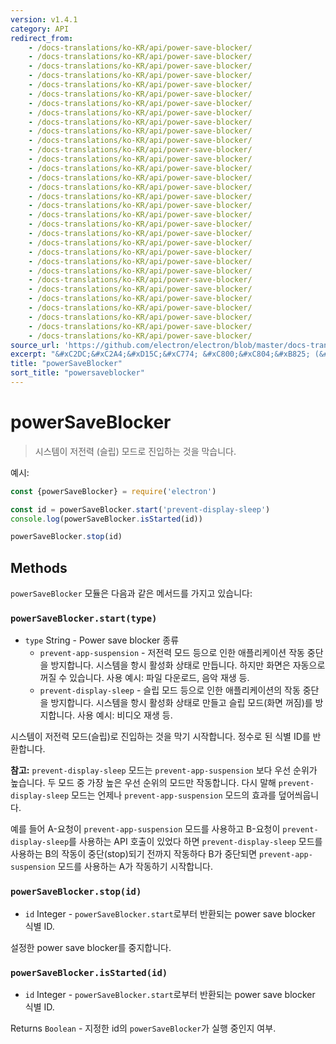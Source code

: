 ```yaml
---
version: v1.4.1
category: API
redirect_from:
    - /docs-translations/ko-KR/api/power-save-blocker/
    - /docs-translations/ko-KR/api/power-save-blocker/
    - /docs-translations/ko-KR/api/power-save-blocker/
    - /docs-translations/ko-KR/api/power-save-blocker/
    - /docs-translations/ko-KR/api/power-save-blocker/
    - /docs-translations/ko-KR/api/power-save-blocker/
    - /docs-translations/ko-KR/api/power-save-blocker/
    - /docs-translations/ko-KR/api/power-save-blocker/
    - /docs-translations/ko-KR/api/power-save-blocker/
    - /docs-translations/ko-KR/api/power-save-blocker/
    - /docs-translations/ko-KR/api/power-save-blocker/
    - /docs-translations/ko-KR/api/power-save-blocker/
    - /docs-translations/ko-KR/api/power-save-blocker/
    - /docs-translations/ko-KR/api/power-save-blocker/
    - /docs-translations/ko-KR/api/power-save-blocker/
    - /docs-translations/ko-KR/api/power-save-blocker/
    - /docs-translations/ko-KR/api/power-save-blocker/
    - /docs-translations/ko-KR/api/power-save-blocker/
    - /docs-translations/ko-KR/api/power-save-blocker/
    - /docs-translations/ko-KR/api/power-save-blocker/
    - /docs-translations/ko-KR/api/power-save-blocker/
    - /docs-translations/ko-KR/api/power-save-blocker/
    - /docs-translations/ko-KR/api/power-save-blocker/
    - /docs-translations/ko-KR/api/power-save-blocker/
    - /docs-translations/ko-KR/api/power-save-blocker/
    - /docs-translations/ko-KR/api/power-save-blocker/
    - /docs-translations/ko-KR/api/power-save-blocker/
    - /docs-translations/ko-KR/api/power-save-blocker/
    - /docs-translations/ko-KR/api/power-save-blocker/
    - /docs-translations/ko-KR/api/power-save-blocker/
    - /docs-translations/ko-KR/api/power-save-blocker/
    - /docs-translations/ko-KR/api/power-save-blocker/
source_url: 'https://github.com/electron/electron/blob/master/docs-translations/ko-KR/api/power-save-blocker.md'
excerpt: "&#xC2DC;&#xC2A4;&#xD15C;&#xC774; &#xC800;&#xC804;&#xB825; (&#xC2AC;&#xB9BD;) &#xBAA8;&#xB4DC;&#xB85C; &#xC9C4;&#xC785;&#xD558;&#xB294; &#xAC83;&#xC744; &#xB9C9;&#xC2B5;&#xB2C8;&#xB2E4;."
title: "powerSaveBlocker"
sort_title: "powersaveblocker"
---
```


# powerSaveBlocker

> 시스템이 저전력 (슬립) 모드로 진입하는 것을 막습니다.

예시:

```javascript
const {powerSaveBlocker} = require('electron')

const id = powerSaveBlocker.start('prevent-display-sleep')
console.log(powerSaveBlocker.isStarted(id))

powerSaveBlocker.stop(id)
```

## Methods

`powerSaveBlocker` 모듈은 다음과 같은 메서드를 가지고 있습니다:

### `powerSaveBlocker.start(type)`

* `type` String - Power save blocker 종류
  * `prevent-app-suspension` - 저전력 모드 등으로 인한 애플리케이션 작동 중단을
    방지합니다. 시스템을 항시 활성화 상태로 만듭니다. 하지만 화면은 자동으로 꺼질
    수 있습니다. 사용 예시: 파일 다운로드, 음악 재생 등.
  * `prevent-display-sleep` - 슬립 모드 등으로 인한 애플리케이션의 작동 중단을
    방지합니다. 시스템을 항시 활성화 상태로 만들고 슬립 모드(화면 꺼짐)를
    방지합니다. 사용 예시: 비디오 재생 등.

시스템이 저전력 모드(슬립)로 진입하는 것을 막기 시작합니다. 정수로 된 식별 ID를
반환합니다.

**참고:** `prevent-display-sleep` 모드는 `prevent-app-suspension` 보다 우선
순위가 높습니다. 두 모드 중 가장 높은 우선 순위의 모드만 작동합니다. 다시 말해
`prevent-display-sleep` 모드는 언제나 `prevent-app-suspension` 모드의 효과를
덮어씌웁니다.

예를 들어 A-요청이 `prevent-app-suspension` 모드를 사용하고 B-요청이
`prevent-display-sleep`를 사용하는 API 호출이 있었다 하면 `prevent-display-sleep`
모드를 사용하는 B의 작동이 중단(stop)되기 전까지 작동하다 B가 중단되면
`prevent-app-suspension` 모드를 사용하는 A가 작동하기 시작합니다.

### `powerSaveBlocker.stop(id)`

* `id` Integer - `powerSaveBlocker.start`로부터 반환되는 power save blocker 식별
ID.

설정한 power save blocker를 중지합니다.

### `powerSaveBlocker.isStarted(id)`

* `id` Integer - `powerSaveBlocker.start`로부터 반환되는 power save blocker 식별
ID.

Returns `Boolean` - 지정한 id의 `powerSaveBlocker`가 실행 중인지 여부.
